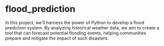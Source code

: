 # flood_prediction

In this project, we'll harness the power of Python to develop a flood prediction system. By analyzing historical weather data, we aim to create a tool that can forecast potential flooding events, helping communities prepare and mitigate the impact of such disasters.
